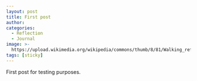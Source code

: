 ```yaml
---
layout: post
title: First post
author:
categories:
  - Reflection
  - Journal
image: >-
  https://upload.wikimedia.org/wikipedia/commons/thumb/8/81/Walking_reflection.jpg/1200px-Walking_reflection.jpg
tags: [sticky]
---
```

First post for testing purposes.&nbsp;

